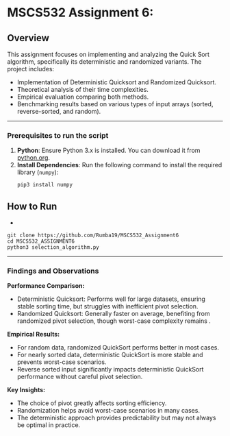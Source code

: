 # MSCS532 Assignment 6:  
## **Overview**
 This assignment focuses on implementing and analyzing the Quick Sort algorithm, specifically its deterministic and randomized variants. The project includes:
- Implementation of Deterministic Quicksort and Randomized Quicksort.
- Theoretical analysis of their time complexities.
- Empirical evaluation comparing both methods.
- Benchmarking results based on various types of input arrays (sorted, reverse-sorted, and random).

---

### **Prerequisites to run the script**
1. **Python**: Ensure Python 3.x is installed. You can download it from [python.org](https://www.python.org/).
2. **Install Dependencies**: Run the following command to install the required library (`numpy`):
    ```bash
   pip3 install numpy

## **How to Run**
 -   ```bash 
    git clone https://github.com/Rumba19/MSCS532_Assignment6 
    cd MSCS532_ASSIGNMENT6 
    python3 selection_algorithm.py

---
### **Findings and Observations**

 **Performance Comparison:**

- Deterministic Quicksort: Performs well for large datasets, ensuring stable sorting time, but struggles with inefficient pivot selection.
- Randomized Quicksort: Generally faster on average, benefiting from randomized pivot selection, though worst-case complexity remains .

**Empirical Results:**

- For random data, randomized QuickSort performs better in most cases.
- For nearly sorted data, deterministic QuickSort is more stable and prevents worst-case scenarios.
- Reverse sorted input significantly impacts deterministic QuickSort performance without careful pivot selection.

**Key Insights:**

- The choice of pivot greatly affects sorting efficiency.
- Randomization helps avoid worst-case scenarios in many cases.
- The deterministic approach provides predictability but may not always be optimal in practice.



